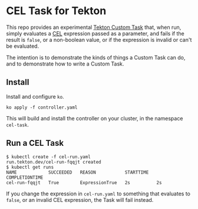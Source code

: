 # CEL Task for Tekton

This repo provides an experimental [Tekton Custom
Task](https://github.com/tektoncd/community/pull/128) that, when run, simply
evaluates a [CEL](https://github.com/google/cel-spec) expression passed as a
parameter, and fails if the result is `false`, or a non-boolean value, or if
the expression is invalid or can't be evaluated.

The intention is to demonstrate the kinds of things a Custom Task can do, and
to demonstrate how to write a Custom Task.

## Install

Install and configure `ko`.

```
ko apply -f controller.yaml
```

This will build and install the controller on your cluster, in the namespace
`cel-task`.

## Run a CEL Task

```
$ kubectl create -f cel-run.yaml 
run.tekton.dev/cel-run-fqqjt created
$ kubectl get runs
NAME            SUCCEEDED   REASON           STARTTIME   COMPLETIONTIME
cel-run-fqqjt   True        ExpressionTrue   2s          2s
```

If you change the expression in `cel-run.yaml` to something that evaluates to
`false`, or an invalid CEL expression, the Task will fail instead.

